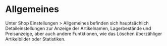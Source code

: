 # Allgemeines 

Unter Shop Einstellungen \> Allgemeines befinden sich hauptsächlich Detaileinstellungen zur Anzeige der Artikelnamen, Lagerbestände und Preisanzeige, aber auch andere Funtktionen, wie das Löschen überzähliger Artikelbilder oder Statistiken.

  

  

  

  





